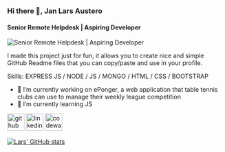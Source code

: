 ### Hi there 👋, Jan Lars Austero
#### Senior Remote Helpdesk | Aspiring Developer
![Senior Remote Helpdesk | Aspiring Developer](https://arturssmirnovs.github.io/github-profile-readme-generator/images/banner.png)

I made this project just for fun, it allows you to create nice and simple GitHub Readme files that you can copy/paste and use in your profile.

Skills: EXPRESS JS / NODE / JS / MONGO / HTML / CSS / BOOTSTRAP

- 🔭 I’m currently working on ePonger, a web application that table tennis clubs can use to manage their weekly league competition 
- 🌱 I’m currently learning JS 


[<img src='https://cdn.jsdelivr.net/npm/simple-icons@3.0.1/icons/github.svg' alt='github' height='40'>](https://github.com/akosilar)  [<img src='https://cdn.jsdelivr.net/npm/simple-icons@3.0.1/icons/linkedin.svg' alt='linkedin' height='40'>](https://www.linkedin.com/in/janlarsaustero/)  [<img src='https://cdn.jsdelivr.net/npm/simple-icons@3.0.1/icons/codewars.svg' alt='codewars' height='40'>](https://www.codewars.com/users/akosilar)  




[![Lars' GitHub stats](https://github-readme-stats.vercel.app/api?username=akosilar)](https://github.com/akosilar/github-readme-stats)
